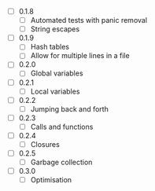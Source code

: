 - [ ] 0.1.8
  - [ ] Automated tests with panic removal
  - [ ] String escapes

- [ ] 0.1.9
  - [ ] Hash tables
  - [ ] Allow for multiple lines in a file

- [ ] 0.2.0
  - [ ] Global variables

- [ ] 0.2.1
  - [ ] Local variables

- [ ] 0.2.2
  - [ ] Jumping back and forth

- [ ] 0.2.3
  - [ ] Calls and functions

- [ ] 0.2.4
  - [ ] Closures

- [ ] 0.2.5
  - [ ] Garbage collection

- [ ] 0.3.0
  - [ ] Optimisation
